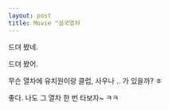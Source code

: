 ```yaml
---
layout: post
title: Movie "설국열차
---
```



드뎌 봤네.

드뎌 봤어.

무슨 열차에 유치원이랑 클럽, 사우나 .. 가 있을까? ㅎ

좋다. 나도 그 열차 한 번 타보자~ ㅋㅋ


